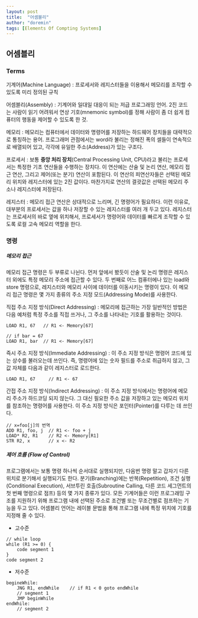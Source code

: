 ```yaml
---
layout: post
title:  "어셈블리"
author: "doremin"
tags: [Elements Of Compting Systems]
---
```


## 어셈블리

### Terms

기계어(Machine Language)
    : 프로세서와 레지스터들을 이용해서 메모리를 조작할 수 있도록 미리 정의된 규칙

어셈블리(Assembly)
    : 기계어와 일대일 대응이 되는 저급 프로그래밍 언어. 2진 코드는 사람이 읽기 어려워서 연상 기호(mnemonic symbol)를 정해 사람이 좀 더 쉽게 컴퓨터의 행동을 제어할 수 있도록 한 것.

메모리
    : 메모리는 컴퓨터에서 데이터와 명령어를 저장하는 하드웨어 장치들을 대략적으로 통칭하는 용어. 프로그래머 관점에서는 word라 불리는 정해진 폭의 셀들이 연속적으로 배열되어 있고, 각각에 유일한 주소(Address)가 있는 구조다.

프로세서
    : 보통 **중앙 처리 장치**(Central Processing Unit, CPU)라고 불리는 프로세서는 특정한 기초 연산들을 수행하는 장치다. 이 연산에는 산술 및 논리 연산, 메모리 접근 연산, 그리고 제어(또는 분기) 연산이 포함된다. 이 연산의 피연산자들은 선택된 메모리 위치와 레지스터에 있는 2진 값이다. 마찬가지로 연산의 결괏값은 선택된 메모리 주소나 레지스터에 저장된다.

레지스터
    : 메모리 접근 연산은 상대적으로 느리며, 긴 명령어가 필요하다. 이런 이유로, 대부분의 프로세서는 값을 하나 저장할 수 있는 레지스터를 여러 개 두고 있다. 레지스터는 프로세서의 바로 옆에 위치해서, 프로세서가 명령어와 데이터를 빠르게 조작할 수 있도록 로컬 고속 메모리 역할을 한다.

### 명령

##### 메모리 접근
메모리 접근 명령은 두 부류로 나뉜다. 먼저 앞에서 봤듯이 산술 및 논리 명령은 레지스터 외에도 특정 메모리 주소에 접근할 수 있다. 두 번째로 어느 컴퓨터에나 있는 load와 store 명령으로, 레지스터와 메모리 사이에 데이터를 이동시키는 명령이 있다. 이 메모리 접근 명령은 몇 가지 종류의 주소 지정 모드(Addressing Mode)를 사용한다.

직접 주소 지정 방식(Direct Addressing)
    : 메모리에 접근하는 가장 일반적인 방법은 다음 예처럼 특정 주소를 직접 쓰거나, 그 주소를 나타내는 기호를 활용하는 것이다.
```
LOAD R1, 67   // R1 <- Memory[67]

// if bar = 67
LOAD R1, bar  // R1 <- Memory[67]
```

즉시 주소 지정 방식(Immediate Addressing)
    : 이 주소 지정 방식은 명령어 코드에 있는 상수를 불러오는데 쓰인다. 즉, 명령어에 있는 숫자 필드를 주소로 취급하지 않고, 그 값 자체를 다음과 같이 레지스터로 로드한다.

```
LOAD R1, 67     // R1 <- 67
```

간접 주소 지정 방식(Indirect Addressing)
    : 이 주소 지정 방식에서는 명령어에 메모리 주소가 하드코딩 되지 않는다. 그 대신 필요한 주소 값을 저장하고 있는 메모리 위치를 참조하는 명령어를 사용한다. 이 주소 지정 방식은 포인터(Pointer)를 다루는 데 쓰인다.

```
// x=foo[j]의 번역
ADD R1, foo, j  // R1 <- foo + j
LOAD* R2, R1    // R2 <- Memory[R1]
STR R2, x       // x <- R2
```

##### 제어 흐름 (Flow of Control)

프로그램에서는 보통 명령 하나씩 순서대로 실행되지만, 다음번 명령 말고 갑자기 다른 위치로 분기해서 실행되기도 한다. 분기(Branching)에는 반복(Repetition), 조건 실행(Conditional Execution), 서브투린 호출(Subroutine Calling, 다른 코드 세그먼트의 첫 번째 명령으로 점프) 등의 몇 가지 종류가 있다. 모든 기계어들은 이런 프로그래밍 구조를 지원하기 위해 프로그램 내에 선택된 주소로 조건별 또는 무조건별로 점프하는 기능을 두고 있다. 어셈블리 언어는 레이블 문법을 통해 프로그램 내에 특정 위치에 기호를 지정해 줄 수 있다.

* 고수준
```
// while loop
while (R1 >= 0) {
    code segment 1
}
code segment 2
```

* 저수준
```
begineWhile:
    JNG R1, endWhile    // if R1 < 0 goto endWhile
    // segment 1
    JMP beginWhile
endWhile:
    // segment 2
```


